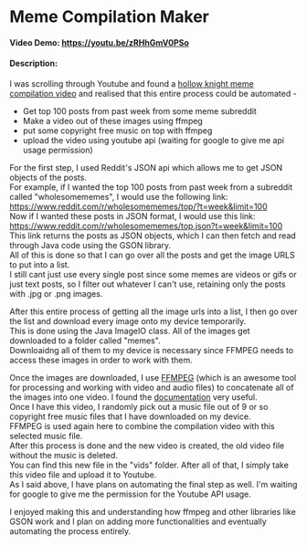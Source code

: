 # Meme Compilation Maker
#### Video Demo: https://youtu.be/zRHhGmV0PSo
#### Description: 
I was scrolling through Youtube and found a [hollow knight meme compilation video](https://youtu.be/2YiZtwzOR3Q) and realised that this entire process could be automated -  
* Get top 100 posts from past week from some meme subreddit  
* Make a video out of these images using ffmpeg  
* put some copyright free music on top with ffmpeg 
* upload the video using youtube api (waiting for google to give me api usage permission) 

For the first step, I used Reddit's JSON api which allows me to get JSON objects of the posts.  
For example, if I wanted the top 100 posts from past week from a subreddit called "wholesomememes", I would use the following link:  
https://www.reddit.com/r/wholesomememes/top/?t=week&limit=100  
Now if I wanted these posts in JSON format, I would use this link:  
https://www.reddit.com/r/wholesomememes/top.json?t=week&limit=100  
This link returns the posts as JSON objects, which I can then fetch and read through Java code using the GSON library.  
All of this is done so that I can go over all the posts and get the image URLS to put into a list.  
I still cant just use every single post since some memes are videos or gifs or just text posts, so I filter out whatever I can't use, retaining only the posts with .jpg or .png images.  
  
After this entire process of getting all the image urls into a list, I then go over the list and download every image onto my device temporarily.  
This is done using the Java ImageIO class. All of the images get downloaded to a folder called "memes".  
Downloaidng all of them to my device is necessary since FFMPEG needs to access these images in order to work with them.  
  
Once the images are downloaded, I use [FFMPEG](https://www.ffmpeg.org) (which is an awesome tool for processing and working with video and audio files) to concatenate all of the images into one video. I found the [documentation](https://trac.ffmpeg.org/wiki/Concatenate) very useful.  
Once I have this video, I randomly pick out a music file out of 9 or so copyright free music files that I have downloaded on my device.  
FFMPEG is used again here to combine the compilation video with this selected music file.  
After this process is done and the new video is created, the old video file without the music is deleted.  
You can find this new file in the "vids" folder. After all of that, I simply take this video file and upload it to Youtube.  
As I said above, I have plans on automating the final step as well. I'm waiting for google to give me the permission for the Youtube API usage.    
  
I enjoyed making this and understanding how ffmpeg and other libraries like GSON work and I plan on adding more functionalities and eventually automating the process entirely.  

  

  
